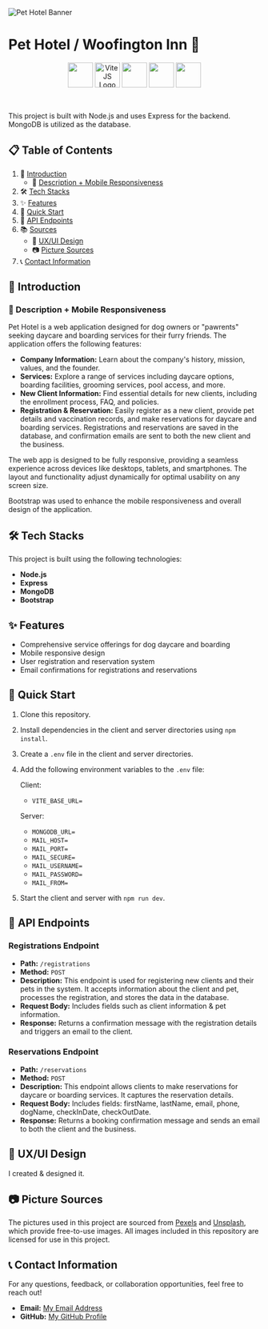 ![Pet Hotel Banner](banner.png)

# Pet Hotel / Woofington Inn 🐾

<p align="center">
  <img src="https://cdn.jsdelivr.net/gh/devicons/devicon@latest/icons/react/react-original.svg" width="50" />
  <img src="https://cdn.jsdelivr.net/gh/devicons/devicon@latest/icons/vitejs/vitejs-original.svg" alt="ViteJS Logo" width="50" />
  <img src="https://cdn.jsdelivr.net/gh/devicons/devicon@latest/icons/mongodb/mongodb-original.svg" width="50" />
  <img src="https://cdn.jsdelivr.net/gh/devicons/devicon@latest/icons/express/express-original.svg" width="50" />
  <img src="https://cdn.jsdelivr.net/gh/devicons/devicon@latest/icons/reactbootstrap/reactbootstrap-original.svg" width="50" />
</p>

<br/>

This project is built with Node.js and uses Express for the backend. MongoDB is utilized as the database.

## 📋 Table of Contents

1. 📖 [Introduction](#introduction)
   - 📱 [Description + Mobile Responsiveness](#description--mobile-responsiveness)
2. 🛠️ [Tech Stacks](#tech-stacks)
3. ✨ [Features](#features)
4. 🚀 [Quick Start](#quick-start)
5. 📡 [API Endpoints](#api-endpoints)
6. 📚 [Sources](#sources)
   - 🎨 [UX/UI Design](#uxui-design)
   - 📷 [Picture Sources](#picture-sources)
7. 📞 [Contact Information](#contact-information)

## 📖 Introduction

### 📱 Description + Mobile Responsiveness

Pet Hotel is a web application designed for dog owners or "pawrents" seeking daycare and boarding services for their furry friends. The application offers the following features:

- **Company Information:** Learn about the company's history, mission, values, and the founder.
- **Services:** Explore a range of services including daycare options, boarding facilities, grooming services, pool access, and more.
- **New Client Information:** Find essential details for new clients, including the enrollment process, FAQ, and policies.
- **Registration & Reservation:** Easily register as a new client, provide pet details and vaccination records, and make reservations for daycare and boarding services. Registrations and reservations are saved in the database, and confirmation emails are sent to both the new client and the business.

The web app is designed to be fully responsive, providing a seamless experience across devices like desktops, tablets, and smartphones. The layout and functionality adjust dynamically for optimal usability on any screen size.

Bootstrap was used to enhance the mobile responsiveness and overall design of the application.

## 🛠️ Tech Stacks

This project is built using the following technologies:

- **Node.js**
- **Express**
- **MongoDB**
- **Bootstrap**

## ✨ Features

- Comprehensive service offerings for dog daycare and boarding
- Mobile responsive design
- User registration and reservation system
- Email confirmations for registrations and reservations

## 🚀 Quick Start

1. Clone this repository.
2. Install dependencies in the client and server directories using `npm install`.
3. Create a `.env` file in the client and server directories.
4. Add the following environment variables to the `.env` file:

   Client:

   - `VITE_BASE_URL=`

   Server:

   - `MONGODB_URL=`
   - `MAIL_HOST=`
   - `MAIL_PORT=`
   - `MAIL_SECURE=`
   - `MAIL_USERNAME=`
   - `MAIL_PASSWORD=`
   - `MAIL_FROM=`

5. Start the client and server with `npm run dev`.

## 📡 API Endpoints

### Registrations Endpoint

- **Path:** `/registrations`
- **Method:** `POST`
- **Description:**
  This endpoint is used for registering new clients and their pets in the system. It accepts information about the client and pet, processes the registration, and stores the data in the database.
- **Request Body:**
  Includes fields such as client information & pet information.
- **Response:**
  Returns a confirmation message with the registration details and triggers an email to the client.

### Reservations Endpoint

- **Path:** `/reservations`
- **Method:** `POST`
- **Description:**
  This endpoint allows clients to make reservations for daycare or boarding services. It captures the reservation details.
- **Request Body:**
  Includes fields: firstName, lastName, email, phone, dogName, checkInDate, checkOutDate.
- **Response:**
  Returns a booking confirmation message and sends an email to both the client and the business.

## 🎨 UX/UI Design

I created & designed it.

## 📷 Picture Sources

The pictures used in this project are sourced from [Pexels](https://www.pexels.com/) and [Unsplash](https://unsplash.com/), which provide free-to-use images. All images included in this repository are licensed for use in this project.

## 📞 Contact Information

For any questions, feedback, or collaboration opportunities, feel free to reach out!

- **Email:** [My Email Address](mailto:nikkielizatran@gmail.com)
- **GitHub:** [My GitHub Profile](https://github.com/iamnikkixo)
